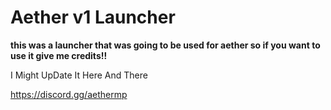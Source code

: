 # Aether v1 Launcher

**this was a launcher that was going to be used for aether so if you want to use it give me credits!!**

I Might UpDate It Here And There

https://discord.gg/aethermp
